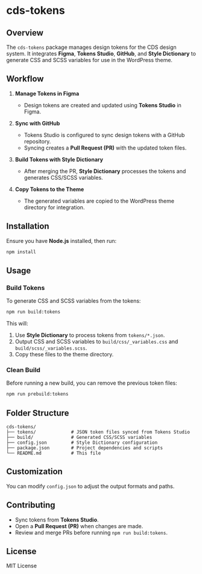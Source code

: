 # cds-tokens

## Overview
The `cds-tokens` package manages design tokens for the CDS design system. It integrates **Figma**, **Tokens Studio**, **GitHub**, and **Style Dictionary** to generate CSS and SCSS variables for use in the WordPress theme.

## Workflow

1. **Manage Tokens in Figma**
   - Design tokens are created and updated using **Tokens Studio** in Figma.

2. **Sync with GitHub**
   - Tokens Studio is configured to sync design tokens with a GitHub repository.
   - Syncing creates a **Pull Request (PR)** with the updated token files.

3. **Build Tokens with Style Dictionary**
   - After merging the PR, **Style Dictionary** processes the tokens and generates CSS/SCSS variables.

4. **Copy Tokens to the Theme**
   - The generated variables are copied to the WordPress theme directory for integration.

## Installation
Ensure you have **Node.js** installed, then run:

```sh
npm install
```

## Usage

### Build Tokens
To generate CSS and SCSS variables from the tokens:

```sh
npm run build:tokens
```

This will:
1. Use **Style Dictionary** to process tokens from `tokens/*.json`.
2. Output CSS and SCSS variables to `build/css/_variables.css` and `build/scss/_variables.scss`.
3. Copy these files to the theme directory.

### Clean Build
Before running a new build, you can remove the previous token files:

```sh
npm run prebuild:tokens
```

## Folder Structure
```
cds-tokens/
├── tokens/             # JSON token files synced from Tokens Studio
├── build/              # Generated CSS/SCSS variables
├── config.json         # Style Dictionary configuration
├── package.json        # Project dependencies and scripts
└── README.md           # This file
```

## Customization
You can modify `config.json` to adjust the output formats and paths.

## Contributing
- Sync tokens from **Tokens Studio**.
- Open a **Pull Request (PR)** when changes are made.
- Review and merge PRs before running `npm run build:tokens`.

## License
MIT License
